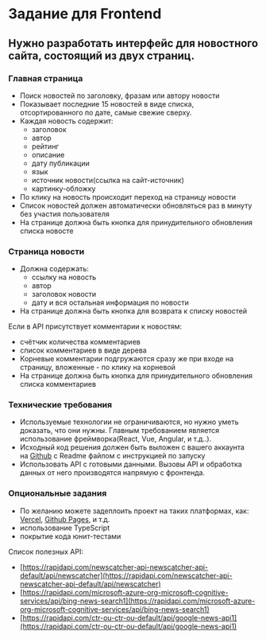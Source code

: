 
# Задание для Frontend

## Нужно разработать интерфейс для новостного сайта, состоящий из двух страниц.

### Главная страница

- Поиск новостей по заголовку, фразам или автору новости
- Показывает последние 15 новостей в виде списка, отсортированного по дате, самые свежие сверху.
- Каждая новость содержит:
    - заголовок
    - автор
    - рейтинг
    - описание
    - дату публикации
    - язык
    - источник новости(ссылка на сайт-источник)
    - картинку-обложку
- По клику на новость происходит переход на страницу новости
- Список новостей должен автоматически обновляться раз в минуту без участия пользователя
- На странице должна быть кнопка для принудительного обновления списка новосте

### Страница новости

- Должна содержать:
    - ссылку на новость
    - автор
    - заголовок новости
    - дату и вся остальная информация по новости
- На странице должна быть кнопка для возврата к списку новостей

Если в API присутствует комментарии к новостям:

- счётчик количества комментариев
- список комментариев в виде дерева
- Корневые комментарии подгружаются сразу же при входе на страницу, вложенные - по клику на корневой
- На странице должна быть кнопка для принудительного обновления списка комментариев

### Технические требования

- Используемые технологии не ограничиваются, но нужно уметь доказать, что они нужны. Главным требованием является использование фреймворка(React, Vue, Angular, и т.д..).
- Исходный код решения должен быть выложен с вашего аккаунта на [Github](http://github.com/) с Readme файлом с инструкцией по запуску
- Использовать API с готовыми данными. Вызовы API и обработка данных от него производятся напрямую с фронтенда.

### Опциональные задания

- По желанию можете задеплоить проект на таких платформах, как: [Vercel](https://vercel.com/), [Github Pages](https://pages.github.com/), и т.д.
- использование TypeScript
- покрытие кода юнит-тестами

Список полезных API:

- [https://rapidapi.com/newscatcher-api-newscatcher-api-default/api/newscatcher](https://rapidapi.com/newscatcher-api-newscatcher-api-default/api/newscatcher)
- [https://rapidapi.com/microsoft-azure-org-microsoft-cognitive-services/api/bing-news-search1](https://rapidapi.com/microsoft-azure-org-microsoft-cognitive-services/api/bing-news-search1)
- [https://rapidapi.com/ctr-ou-ctr-ou-default/api/google-news-api1](https://rapidapi.com/ctr-ou-ctr-ou-default/api/google-news-api1)